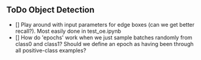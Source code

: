 ## ToDo Object Detection
- [] Play around with input parameters for edge boxes (can we get better recall?). Most easily done in test_oe.ipynb
- [] How do 'epochs' work when we just sample batches randomly from class0 and class1? Should we define an epoch as having been through all positive-class examples?

